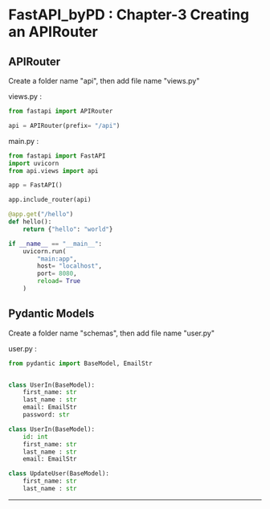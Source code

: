 # FastAPI_byPD : Chapter-3 Creating an APIRouter

## APIRouter
Create a folder name "api", then add file name "views.py"

views.py :
```python
from fastapi import APIRouter

api = APIRouter(prefix= "/api")
```

main.py :
```python
from fastapi import FastAPI
import uvicorn
from api.views import api

app = FastAPI()

app.include_router(api)

@app.get("/hello")
def hello():
    return {"hello": "world"}

if __name__ == "__main__":
    uvicorn.run(
        "main:app",
        host= "localhost",
        port= 8080,
        reload= True
    )
```

## Pydantic Models
Create a folder name "schemas", then add file name "user.py"

user.py :
```python
from pydantic import BaseModel, EmailStr


class UserIn(BaseModel):
    first_name: str
    last_name : str
    email: EmailStr
    password: str

class UserIn(BaseModel):
    id: int
    first_name: str
    last_name : str
    email: EmailStr

class UpdateUser(BaseModel):
    first_name: str
    last_name : str
```

---